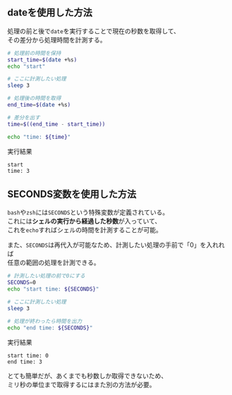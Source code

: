 ## dateを使用した方法
処理の前と後で`date`を実行することで現在の秒数を取得して、  
その差分から処理時間を計測する。

```bash
# 処理前の時間を保持
start_time=$(date +%s)
echo "start"

# ここに計測したい処理
sleep 3

# 処理後の時間を取得
end_time=$(date +%s)

# 差分を出す
time=$((end_time - start_time))

echo "time: ${time}"
```

実行結果
```
start
time: 3
```

## SECONDS変数を使用した方法
`bash`や`zsh`には`SECONDS`という特殊変数が定義されている。  
これには**シェルの実行から経過した秒数**が入っていて、  
これを`echo`すればシェルの時間を計測することが可能。

また、`SECONDS`は再代入が可能なため、計測したい処理の手前で「0」を入れれば  
任意の範囲の処理を計測できる。

```bash
# 計測したい処理の前で0にする
SECONDS=0
echo "start time: ${SECONDS}"

# ここに計測したい処理
sleep 3

# 処理が終わったら時間を出力
echo "end time: ${SECONDS}"
```
実行結果
```
start time: 0
end time: 3
```

とても簡単だが、あくまでも秒数しか取得できないため、  
ミリ秒の単位まで取得するにはまた別の方法が必要。